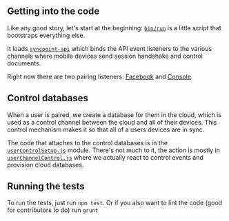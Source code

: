 ## Getting into the code

Like any good story, let's start at the beginning: [`bin/run`](../bin/run) is a little script that bootstraps everything else.

It loads [`syncpoint-api`](../lib/syncpoint-api.js) which binds the API event listeners to the various channels where mobile devices send session handshake and control documents.

Right now there are two pairing listeners: [Facebook](../lib/sessionFromFacebook.js) and [Console](../lib/sessionViaAdminConsole.js)

## Control databases

When a user is paired, we create a database for them in the cloud, which is used as a control channel between the cloud and all of their devices. This control mechanism makes it so that all of a users devices are in sync.

The code that attaches to the control databases is in the [`userControlSetup.js`](../lib/userControlSetup.js) module. There's not much to it, the action is mostly in [`userChannelControl.js`](../lib/userChannelControl.js) where we actually react to control events and provision cloud databases.

## Running the tests

To run the tests, just run `npm test`. Or if you also want to lint the code (good for contributors to do) run `grunt`



